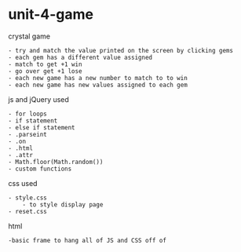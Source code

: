 # unit-4-game

crystal game

    - try and match the value printed on the screen by clicking gems
    - each gem has a different value assigned
    - match to get +1 win
    - go over get +1 lose
    - each new game has a new number to match to to win
    - each new game has new values assigned to each gem

js and jQuery used

    - for loops
    - if statement
    - else if statement
    - .parseint
    - .on
    - .html
    - .attr
    - Math.floor(Math.random())
    - custom functions

css used

    - style.css
        - to style display page
    - reset.css

html

    -basic frame to hang all of JS and CSS off of 
